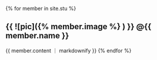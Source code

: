 {% for member in site.stu %}
  <h2> {{ ![pic]({% member.image %} ) }} @{{ member.name }}</h2>
   {{ member.content ｜ markdownify }} 
{% endfor %}
